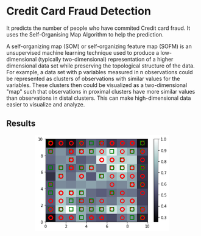 # Credit Card Fraud Detection

It predicts the number of people who have commited Credit card fraud. It uses the Self-Organising Map Algorithm to help the prediction.

A self-organizing map (SOM) or self-organizing feature map (SOFM) is an unsupervised machine learning technique used to produce a low-dimensional (typically two-dimensional) representation of a higher dimensional data set while preserving the topological structure of the data. For example, a data set with p variables measured in n observations could be represented as clusters of observations with similar values for the variables. These clusters then could be visualized as a two-dimensional "map" such that observations in proximal clusters have more similar values than observations in distal clusters. This can make high-dimensional data easier to visualize and analyze.

## Results
<p align='center'>
  <img src ='Som.png' alt ='pose1'
       width: "400"
       height: "100">
<p>  
